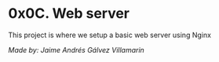# 0x0C. Web server

This project is where we setup a basic web server using Nginx

*Made by: Jaime Andrés Gálvez Villamarin*
